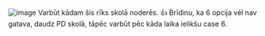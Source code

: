 ![image](https://github.com/user-attachments/assets/d58652a2-aa54-4f53-ac4d-05fda2ce8bad)
Varbūt kādam šis rīks skolā noderēs. 👍
Brīdinu, ka 6 opcija vēl nav gatava, daudz PD skolā, tāpēc varbūt pēc kāda laika ielikšu case 6.
